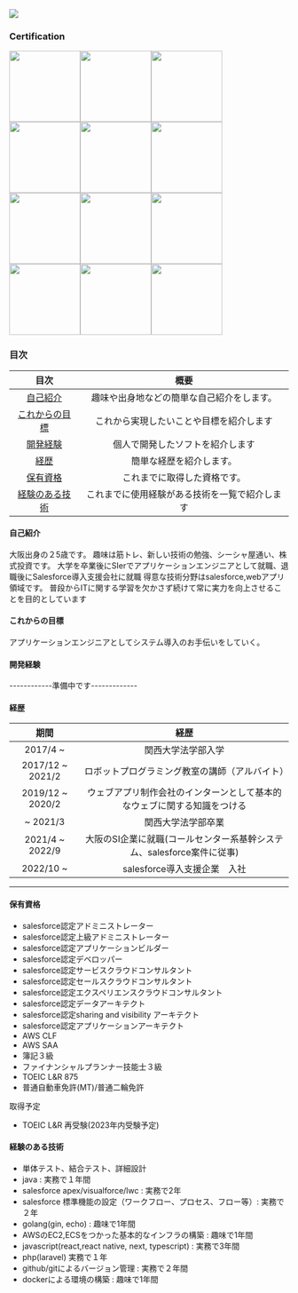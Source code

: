 <img src="https://github-simple-icon-generator.vercel.app/api/?username=noworker" />

### Certification 
<img src="https://user-images.githubusercontent.com/56713064/170855323-2d659568-29e3-41b2-a479-51e39113c4d7.png" width=128 height=128 /><img src="https://user-images.githubusercontent.com/56713064/170855332-a16385f3-e0ab-497a-8cda-fa48c1cb6de5.png" width=128 height=128 /><img src="https://user-images.githubusercontent.com/56713064/170855334-8df86035-7eb4-4a40-8d0e-4899d6808c9d.png" width=128 height=128 /><img src="https://user-images.githubusercontent.com/56713064/170855338-cf424265-38c0-477e-9db8-e1d69259b1ee.png" width=128 height=128 /><img src="https://user-images.githubusercontent.com/56713064/170855343-2ffb91bd-fc11-4e52-8a29-4ee72e86b570.png" width=128 height=128 /><img src="https://user-images.githubusercontent.com/56713064/170855349-4d2d35e8-2097-4b9b-84a8-d8808f340eec.png" width=128 height=128 /><img src="https://user-images.githubusercontent.com/56713064/203708807-43758a6e-4f87-41f8-917b-09bac6faca87.png" width=128 height=128 /><img src="https://user-images.githubusercontent.com/56713064/202841177-6d893804-77bc-4603-b622-d48a6982248d.png" width=128 height=128 /><img src="https://user-images.githubusercontent.com/56713064/207795439-d9551bee-5049-4301-988e-ab6c6efdacee.png" width=128 height=128 /><img src="https://user-images.githubusercontent.com/56713064/207794670-e08c2001-d575-450f-81da-a7ca6b6d844f.png" width=128 height=128 /><img src="https://user-images.githubusercontent.com/56713064/175315067-70bf6071-3838-412d-b4c8-adc84ee0c335.png" width=128 height=128 /><img src="https://user-images.githubusercontent.com/56713064/177535205-6a717bf0-bef0-4ca3-b459-bcc9a190abe0.png" width=128 height=128 />

### 目次
|目次|概要|
|:---:|:---:|
|[自己紹介](#自己紹介)|趣味や出身地などの簡単な自己紹介をします。|
|[これからの目標](#これからの目標)|これから実現したいことや目標を紹介します|
|[開発経験](#開発経験)|個人で開発したソフトを紹介します|
|[経歴](#自己紹介)|簡単な経歴を紹介します。|
|[保有資格](#保有資格)|これまでに取得した資格です。|
|[経験のある技術](#経験のある技術)|これまでに使用経験がある技術を一覧で紹介します|

#### 自己紹介
大阪出身の２5歳です。
趣味は筋トレ、新しい技術の勉強、シーシャ屋通い、株式投資です。
大学を卒業後にSIerでアプリケーションエンジニアとして就職、退職後にSalesforce導入支援会社に就職
得意な技術分野はsalesforce,webアプリ領域です。
普段からITに関する学習を欠かさず続けて常に実力を向上させることを目的としています

#### これからの目標
アプリケーションエンジニアとしてシステム導入のお手伝いをしていく。

#### 開発経験
------------準備中です-------------

#### 経歴
|期間|経歴|
|:---:|:---:|
|2017/4 ~|関西大学法学部入学|
|2017/12 ~ 2021/2|ロボットプログラミング教室の講師（アルバイト）|
|2019/12 ~ 2020/2|ウェブアプリ制作会社のインターンとして基本的なウェブに関する知識をつける|
|~ 2021/3|関西大学法学部卒業|
|2021/4 ~ 2022/9|大阪のSI企業に就職(コールセンター系基幹システム、salesforce案件に従事)|
|2022/10 ~|salesforce導入支援企業　入社|

---
#### 保有資格
- salesforce認定アドミニストレーター
- salesforce認定上級アドミニストレーター
- salesforce認定アプリケーションビルダー
- salesforce認定デベロッパー
- salesforce認定サービスクラウドコンサルタント
- salesforce認定セールスクラウドコンサルタント
- salesforce認定エクスペリエンスクラウドコンサルタント
- salesforce認定データアーキテクト
- salesforce認定sharing and visibility アーキテクト
- salesforce認定アプリケーションアーキテクト
- AWS CLF
- AWS SAA
- 簿記３級
- ファイナンシャルプランナー技能士３級
- TOEIC L&R 875
- 普通自動車免許(MT)/普通二輪免許

取得予定
- TOEIC L&R 再受験(2023年内受験予定)

#### 経験のある技術
- 単体テスト、結合テスト、詳細設計
- java : 実務で１年間
- salesforce apex/visualforce/lwc : 実務で2年
- salesforce 標準機能の設定（ワークフロー、プロセス、フロー等）: 実務で２年
- golang(gin, echo) : 趣味で1年間
- AWSのEC2,ECSをつかった基本的なインフラの構築 : 趣味で1年間
- javascript(react,react native, next, typescript) : 実務で3年間
- php(laravel) 実務で１年
- github/gitによるバージョン管理 : 実務で２年間
- dockerによる環境の構築 : 趣味で1年間
